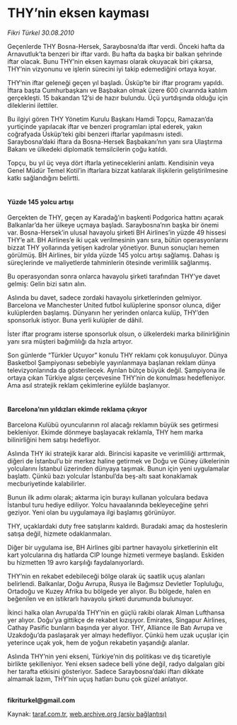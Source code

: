 # THY’nin eksen kayması

*Fikri Türkel 30.08.2010*

<div class="yazi"><p>Geçenlerde THY Bosna-Hersek, Saraybosna’da iftar verdi. Önceki hafta da Arnavutluk’ta benzeri bir iftar vardı. Bu hafta da başka bir balkan şehrinde iftar olacak. Bunu THY’nin eksen kayması olarak okuyacak biri çıkarsa, THY’nin vizyonunu ve işlerin sürecini iyi takip edemediğini ortaya koyar.</p>
<p>THY’nin iftar geleneği geçen yıl başladı. Üsküp’te bir iftar programı yapıldı. İftara başta Cumhurbaşkanı ve Başbakan olmak üzere 600 civarında katılım gerçekleşti. 15 bakandan 12’si de hazır bulundu. Üçü yurtdışında olduğu için dileklerini ilettiler. </p>
<p>Bu ilgiyi gören THY Yönetim Kurulu Başkanı Hamdi Topçu, Ramazan’da yurtiçinde yapılacak iftar ve benzeri programları iptal ederek, yakın coğrafyada Üsküp’teki gibi benzeri iftarlar yapılmasını istedi. Saraybosna’daki iftara da Bosna-Hersek Başbakanı’nın yanı sıra Ulaştırma Bakanı ve ülkedeki diplomatik temsilcilerin çoğu katıldı. </p>
<p>Topçu, bu yıl üç veya dört iftarla yetineceklerini anlattı. Kendisinin veya Genel Müdür Temel Kotil’in iftarlara bizzat katılarak ilişkilerin geliştirilmesine katkı sağlandığını belirtti. </p>
<h4><br/>Yüzde 145 yolcu artışı</h4>
<p>Gerçekten de THY, geçen ay Karadağ’ın başkenti Podgorica hattını açarak Balkanlar’da her ülkeye uçmaya başladı. Saraybosna’nın başka bir önemi var. Bosna-Hersek’in ulusal havayolu şirketi BH Airlines’in yüzde 49 hissesi THY’e ait. BH Airlines’e iki uçak verilmesinin yanı sıra, bütün operasyonlarını bizzat THY yollarında yetişen kadrolar yönetiyor. Bunun sonuçları hemen görülmüş. BH Airlines, bir yılda yüzde 145 yolcu artışı sağlamış. Dahası iş süreçlerinde ve maliyetlerde tahminlerin ötesinde verimlilik sağlanmış. </p>
<p>Bu operasyondan sonra onlarca havayolu şirketi tarafından THY’ye davet gelmiş: Gelin bizi satın alın.</p>
<p>Aslında bu davet, sadece zordaki havayolu şirketlerinden gelmiyor. Barcelona ve Manchester United futbol kulüplerine sponsor olunca, diğer kulüplerden başlamış. Dünyanın her yerinden onlarca kulüp, THY’den sponsorluk istiyor. Buna yerli kulüpler de dâhil. </p>
<p>İster iftar programı isterse sponsorluk olsun, o ülkelerdeki marka bilinirliğinin yanı sıra müşteri bağımlılığı da hızla artıyor. </p>
<p>Son günlerde “Türkler Uçuyor” konulu THY reklamı çok konuşuluyor. Dünya Basketbol Şampiyonası sebebiyle yayınlanmaya başlanan reklam dünya televizyonlarında da gösterilecek. Ayrılan bütçe büyük değil. Şampiyona ile ortaya çıkan Türkiye algısı çerçevesine THY’nin de konulması hedefleniyor. Ama asıl stratejik reklam çekimlerine eylülde başlanıyor.</p>
<h4><br/>Barcelona’nın yıldızları ekimde reklama çıkıyor</h4>
<p>Barcelona Kulübü oyuncularının rol alacağı reklamın büyük ses getirmesi bekleniyor. Ekimde dönmeye başlayacak reklamla, THY hem marka bilinirliğini hem satışı hedefliyor. </p>
<p>Aslında THY iki stratejik karar aldı. Birincisi kapasite ve verimliliği arttırmak, diğeri de İstanbul’u bir merkez haline getirmek ve Doğu ve Güney ülkelerinin yolcularını İstanbul üzerinden dünyaya taşımak. Bunun için yeni uygulamalar başlattı. Çünkü bazı yolcular İstanbul’da beş-altı saat konaklamak mecburiyetinde kalabilirler. </p>
<p>Bunun ilk adımı olarak; aktarma için burayı kullanan yolculara bedava İstanbul turu hediye ediliyor. Yolcu havaalanında bekleyeceğine şehri geziyor. Yeni olan bu uygulamaya ilgi başlamış görünüyor. </p>
<p>THY, uçaklardaki duty free satışlarını kaldırdı. Buradaki amaç da hosteslerin satışa değil, hizmete odaklanmaları. </p>
<p>Diğer bir uygulama ise, BH Airlines gibi partner havayolu şirketlerinin elit kart yolcularına dış hatlarda CIP lounge hizmeti vermeye başlandı. Eskiden bu hizmetten 19 avro karşılığı faydalanıyorlardı. </p>
<p>THY’nin en rekabet edebileceği bölge olarak üç saatlik uçuş alanları belirlendi. Balkanlar, Doğu Avrupa, Rusya ile Bağımsız Devletler Topluluğu, Ortadoğu ve Kuzey Afrika bu bölgede yer alıyor. Bu bölgede, halen en beğenilen ve en istikrarlı havayolu şirketi durumunda bulunuyor.</p>
<p>İkinci halka olan Avrupa’da THY’nin en güçlü rakibi olarak Alman Lufthansa yer alıyor. Doğu’ya gittikçe de rekabet kızışıyor. Emirates, Singapur Airlines, Cathay Pasific bunların başında yer alıyor. THY, Alliance ile Batı Avrupa ve Uzakdoğu’da paslaşarak yer almayı hedefliyor. Çünkü hem uzak uçuşlar için yeterince uçak yok, hem de yoğun rekabetin yaşandığı alanlar.</p>
<p>Aslında THY’nin yeni ekseni, Türkiye’nin dış politikası ve dış ticaretiyle birlikte şekilleniyor. Yeni eksen sadece belli yöne değil, radyo dalgaları gibi her tarafta etkisini gösteriyor. Sadece Saraybosna’daki iftarı dikkate almamak lazım, THY’nin uçuş hatları bunu çok güzel anlatıyor.</p>
<p><b><br/>fikriturkel@gmail.com</b></p></div>

Kaynak: [taraf.com.tr](http://www.taraf.com.tr:80/fikri-turkel/makale-thy-nin-eksen-kaymasi.htm), [web.archive.org (arşiv bağlantısı)](http://web.archive.org/web/20100831200415/http://www.taraf.com.tr:80/fikri-turkel/makale-thy-nin-eksen-kaymasi.htm)
